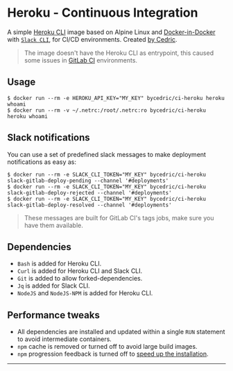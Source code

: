 # Heroku - Continuous Integration

A simple [Heroku CLI][1] image based on Alpine Linux and [Docker-in-Docker][2] with 
[`Slack CLI`][4], for CI/CD environments. Created [by Cedric][5].

> The image doesn't have the Heroku CLI as entrypoint, this caused some issues in [GitLab CI][3] environments.

## Usage

```
$ docker run --rm -e HEROKU_API_KEY="MY_KEY" bycedric/ci-heroku heroku whoami
$ docker run --rm -v ~/.netrc:/root/.netrc:ro bycedric/ci-heroku heroku whoami
```

## Slack notifications

You can use a set of predefined slack messages to make deployment notifications as easy as:

```
$ docker run --rm -e SLACK_CLI_TOKEN="MY_KEY" bycedric/ci-heroku slack-gitlab-deploy-pending --channel '#deployments'
$ docker run --rm -e SLACK_CLI_TOKEN="MY_KEY" bycedric/ci-heroku slack-gitlab-deploy-rejected --channel '#deployments'
$ docker run --rm -e SLACK_CLI_TOKEN="MY_KEY" bycedric/ci-heroku slack-gitlab-deploy-resolved --channel '#deployments'
```

> These messages are built for GitLab CI's tags jobs, make sure you have them available.

## Dependencies

- `Bash` is added for Heroku CLI.
- `Curl` is added for Heroku CLI and Slack CLI.
- `Git` is added to allow forked-dependencies.
- `Jq` is added for Slack CLI.
- `NodeJS` and `NodeJS-NPM` is added for Heroku CLI.

## Performance tweaks

- All dependencies are installed and updated within a single `RUN` statement to avoid intermediate containers.
- `npm` cache is removed or turned off to avoid large build images.
- `npm` progression feedback is turned off to [speed up the installation][0].

--- ---

[0]: https://gist.github.com/GavinJoyce/4f81d0bf879dad6b203e
[1]: https://devcenter.heroku.com/articles/heroku-cli#standalone-installation
[2]: https://hub.docker.com/_/docker
[3]: https://docs.gitlab.com/ce/ci
[4]: https://github.com/rockymadden/slack-cli
[5]: https://github.com/byCedric/Docker